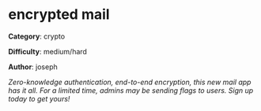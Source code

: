 encrypted mail
============

**Category**: crypto

**Difficulty**: medium/hard

**Author**: joseph

_Zero-knowledge authentication, end-to-end encryption, this new mail app has it all. For a limited time, admins may be sending flags to users. Sign up today to get yours!_
